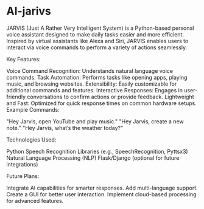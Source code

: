 # AI-jarivs
JARVIS (Just A Rather Very Intelligent System) is a Python-based personal voice assistant designed to make daily tasks easier and more efficient. Inspired by virtual assistants like Alexa and Siri, JARVIS enables users to interact via voice commands to perform a variety of actions seamlessly.

Key Features:

Voice Command Recognition: Understands natural language voice commands.
Task Automation: Performs tasks like opening apps, playing music, and browsing websites.
Extensibility: Easily customizable for additional commands and features.
Interactive Responses: Engages in user-friendly conversations to confirm actions or provide feedback.
Lightweight and Fast: Optimized for quick response times on common hardware setups.
Example Commands:

"Hey Jarvis, open YouTube and play music."
"Hey Jarvis, create a new note."
"Hey Jarvis, what’s the weather today?"

Technologies Used:

Python 
Speech Recognition Libraries (e.g., SpeechRecognition, Pyttsx3)
Natural Language Processing (NLP)
Flask/Django (optional for future integrations)

Future Plans:

Integrate AI capabilities for smarter responses.
Add multi-language support.
Create a GUI for better user interaction.
Implement cloud-based processing for advanced features.

